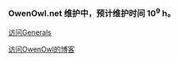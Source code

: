 ### OwenOwl.net 维护中，预计维护时间 $10^9\ \mathrm{h}$。

[访问Generals](https:\\generals.io)

[访问OwenOwl的博客](http:\\blog.csdn.net/owenowl)



